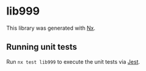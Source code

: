 # lib999

This library was generated with [Nx](https://nx.dev).

## Running unit tests

Run `nx test lib999` to execute the unit tests via [Jest](https://jestjs.io).
